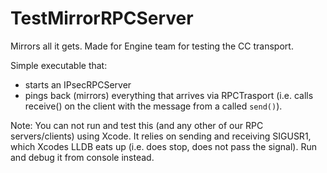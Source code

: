 # TestMirrorRPCServer

Mirrors all it gets. Made for Engine team for testing the CC transport.

Simple executable that:

- starts an IPsecRPCServer
- pings back (mirrors) everything that arrives via RPCTrasport (i.e. calls receive() on the client with the message from a called `send()`).

Note: You can not run and test this (and any other of our RPC servers/clients) using Xcode. It relies on sending and receiving SIGUSR1, which Xcodes LLDB eats up (i.e. does stop, does not pass the signal). Run and debug it from console instead.
